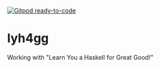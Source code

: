 [![Gitpod ready-to-code](https://img.shields.io/badge/Gitpod-ready--to--code-blue?logo=gitpod)](https://gitpod.io/#https://github.com/Sitin/lyh4gg)

# lyh4gg

Working with "Learn You a Haskell for Great Good!"
